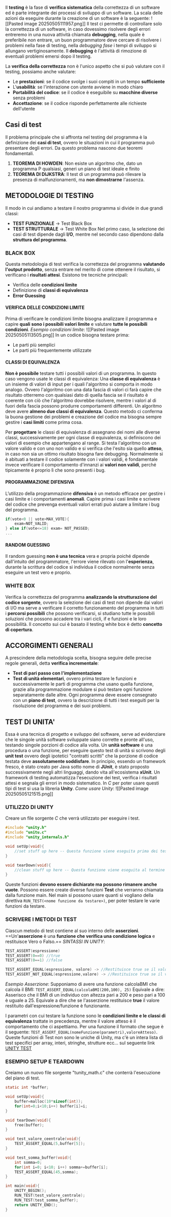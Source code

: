 Il **testing** è la fase di **verifica sistematica** della correttezza di un software ed è parte integrante dei processi di sviluppo di un software. La scala delle azioni da eseguire durante la creazione di un software è la seguente:
![[Pasted image 20250505111957.png]]
Il test ci permette di controllare solo la correttezza di un software, in caso dovessimo risolvere degli errori entreremo in una nuova attività chiamata **debugging**, nella quale è preferibile non entrare, un buon programmatore deve cercare di risolvere i problemi nella fase di testing, nella *debugging fase* i tempi di sviluppo si allungano vertiginosamente.
Il **debugging** è l'attività di rimozione di eventuali problemi emersi dopo il testing.

La **verifica della correttezza** non è l'unico aspetto che si può valutare con il testing, possiamo anche valutare:
- Le **prestazioni**: se il codice svolge i suoi compiti in un tempo **sufficiente**
- L'**usabilità**: se l'interazione con utente avviene in modo chiaro
- **Portabilità del codice**: se il codice è eseguibile su **macchine diverse** senza problemi
- **Accettazione**: se il codice risponde perfettamente alle richieste dell'utente
## Casi di test
Il problema principale che si affronta nel testing del programma è la definizione dei **casi di test**, ovvero le situazioni in cui il programma può presentare degli errori. Da questo problema nascono due teoremi fondamentali.
1. **TEOREMA DI HOWDEN**: Non esiste un algoritmo che, dato un programma P qualsiasi, generi un piano di test ideale e finito
2. **TEOREMA DI DIJKSTRA**: Il test di un programma può rilevare la presenza di malfunzionamenti, ma **non dimostrarne** l'assenza.
## METODOLOGIE DI TESTING
Il modo in cui andiamo a testare il nostro programma si divide in due grandi classi:
- **TEST FUNZIONALE** $\to$ Test Black Box
- **TEST STRUTTURALE** $\to$ Test White Box
Nel primo caso, la selezione dei casi di test dipende dagli **I/O**, mentre nel secondo caso dipendono dalla **struttura del programma**.
### BLACK BOX
Questa metodologia di test verifica la correttezza del programma **valutando l'output prodotto**, senza entrare nel merito di come ottenere il risultato, si verificano i **risultati attesi**.
Esistono tre tecniche principali:
- Verifica delle **condizioni limite**
- Definizione di **classi di equivalenza**
- **Error Guessing**
#### VERIFICA DELLE CONDIZIONI LIMITE
Prima di verificare le condizioni limite bisogna analizzare il programma e capire **quali sono i possibili valori limite** e valutare **tutte le possibili condizioni**.
*Esempio condizioni limite*:
![[Pasted image 20250505113505.png]]
In un codice bisogna testare prima:
- Le parti più semplici
- Le parti più frequentemente utilizzate
#### CLASSI DI EQUIVALENZA
**Non è possibile** testare tutti i possibili valori di un programma.
In questo caso vengono usate le classi di equivalenza:
Una **classe di equivalenza** è un insieme di valori di input per i quali l'algoritmo si comporta in modo analogo.
Ovvero l'algoritmo con una data fascia di valori ci farà capire che risultato otterremo con qualsiasi dato di quella fascia se il risultato è coerente con ciò che l'algoritmo dovrebbe risolvere, mentre i valori al di fuori della fascia possono produrre comportamenti differenti. Un algoritmo deve avere **almeno due classi di equivalenza**.
Questo metodo ci conferma la buona gestione dei problemi e creazione del codice ma bisogna sempre gestire i **casi limiti** come prima cosa.

Per **progettare** le classi di equivalenza di assegnano dei nomi alle diverse classi, successivamente per ogni classe di equivalenza, si definiscono dei valori di esempio che appartengano al range. Si testa l'algoritmo con un valore valido e con uno non valido e si verifica che l'esito sia quello **atteso**, in caso non sia un ottimo risultato bisogna fare debugging.
Normalmente si è abituati a testare il codice solamente con i valori validi, è fondamentale invece verificare il comportamento d'innanzi ai **valori non validi**, perché tipicamente è proprio lì che sono presenti i bug.
#### PROGRAMMAZIONE DIFENSIVA
L’utilizzo della programmazione **difensiva** è un metodo efficace per gestire i casi limite e i comportamenti **anomali**. Capire prima i casi limite e scrivere del codice che prevenga eventuali valori errati può aiutare a limitare i bug del programma.
```c
if(vote<0 || vote>MAX_VOTE){
	exam=NOT_VALID;
} else if(vote<=18) exam= NOT_PASSED;
...
```
#### RANDOM GUESSING
Il random guessing **non è una tecnica** vera e propria poiché dipende dall'intuito del programmatore, l'errore viene rilevato con l'**esperienza**, durante la scrittura del codice si individua il codice normalmente senza eseguire un test vero e proprio.
### WHITE BOX
Verifica la correttezza del programma **analizzando la strutturazione del codice sorgente**, ovvero la selezione dei casi di test non dipende dai valori di I/O ma serve a verificare il corretto funzionamento del programma in tutti i **percorsi possibili** che possono verificarsi, si studiano tutte le possibili soluzioni che possono accadere tra i vari cicli, if e funzioni e le loro possibilità.
Il concetto sui cui è basato il testing white box è detto **concetto di copertura**.
## ACCORGIMENTI GENERALI
A prescindere della metodologia scelta, bisogna seguire delle precise regole generali, detta **verifica incrementale**:
- **Test di pari passo con l'implementazione**
- **Test di unità elementari**, ovvero prima testare le funzioni e successivamente le parti di programma che usano quella funzione, grazie alla programmazione modulare si può testare ogni funzione separatamente dalle altre.
Ogni programma deve essere consegnato con un **piano di test**, ovvero la descrizione di tutti i test eseguiti per la risoluzione del programma e dei suoi problemi.
## TEST DI UNITA'
Essa è una tecnica di progetto e sviluppo del software, serve ad evidenziare che le singole unità software sviluppate siano corrette e pronte all'uso, testando singole porzioni di codice alla volta.
Un **unità software** è una procedura o una funzione, per eseguire questo test di unità si scrivono degli **unit test** ovvero degli ipotetici "contratti scritti" che la porzione di codice testata deve **assolutamente soddisfare**.
In principio, essendo un framework fresco, è stato creato per Java sotto nome di **JUnit**, è stato proposto successivamente negli altri linguaggi, dando vita all'ecosistema **xUnit**. Un framework di testing automatizza l'esecuzione dei test, verifica i risultati attesi e segnala gli errori in modo sistematico. In *C* per poter usare questi tipi di test si usa la libreria **Unity**.
*Come usare Unity*:
![[Pasted image 20250505121515.png]]
### UTILIZZO DI UNITY
Creare un file sorgente *C* che verrà utilizzato per eseguire i test.
```c
#include "unity.h"
#include "unitu.c"
#include "unity_internals.h"

void setUp(void){
	//set stuff up here -- Questa funzione viene eseguita prima dei test
}

void tearDown(void){
	//clean stuff up here -- Questa funzione viene eseguita al termine dei test 
}
```
Queste funzioni **devono essere dichiarate ma possono rimanere anche vuote**.
Possono essere create diverse funzioni **Test** che verranno chiamata dalla funzione main.
Nel main si possono usare quanti si vogliano della direttiva `RUN_TEST(<nome funzione da testare>)`, per poter testare le varie funzioni da testare.
### SCRIVERE I METODI DI TEST
Ciascun metodo di test contiene al suo interno delle **asserzioni**.
==Un'**asserzione** è una **funzione che verifica una condizione logica** e restituisce Vero o Falso.==
*SINTASSI IN UNITY*:
```C
TEST_ASSERT(espressione)
TEST_ASSERT(0==0) //true
TEST_ASSERT(0==1) //false

TEST_ASSERT_EQUAL(espressione, valore) -> //Restituisce true se il valore è quello che indichiamo
TEST_ASSERT_NOT_EQUAL(espressione,valore) -> //Restituisce true se il valore calcolato NON è quello che indichiamo
```
 *Esempio Asserzione*:
Supponiamo di avere una funzione calcolaBMI che calcola il BMI: `TEST_ASSERT_EQUAL(calcolaBMI(200,100), 25)`
Equivale a dire: Asserisco che il BMI di un individuo con altezza pari a 200 e
peso pari a 100 è uguale a 25.
Equivale a dire che se l'asserzione restituisce **true** il valore restituito dall'espressione/funzione è funzionante.

I parametri con cui testare la funzione sono le **condizioni limite e le classi di equivalenza** trattate in precedenza, mentre il valore atteso è il comportamento che ci aspettiamo. Per una funzione il formato che segue è il seguente: `TEST_ASSERT_EQUAL(nomeFunzione(parametri),valoreAtteso)`.
Queste funzioni di Test non sono le uniche di Unity, ma c'è un intera lista di test specifici per array, interi, stringhe, strutture ecc... sul seguente link [UNITY TEST](https://github.com/ThrowTheSwitch/Unity/blob/master/docs/UnityAssertionsReference.md)
### ESEMPIO SETUP E TEARDOWN
Creiamo un nuovo file sorgente "tunity_math.c" che conterrà l'esecuzione del piano di test.
```c
static int *buffer;

void setUp(void){
	buffer=malloc(10*sizeof(int));
	for(int=0;i<10;i++) buffer[i]=i;
}

void tearDown(void){
	free(buffer);
}

void test_valore_ceentrale(void){
	TEST_ASSERT_EQUAL(5,buffer[5]);
}

void test_somma_buffer(void){
	int somma=0;
	for(int i=0; i<10; i++) somma+=buffer[i];
	TEST_ASSERT_EQUAL(45,somma);
}

int main(void){
	UNITY_BEGIN();
	RUN_TEST(test_valore_centrale);
	RUN_TEST(test_somma_buffer);
	return UNITY_END();
}
```

